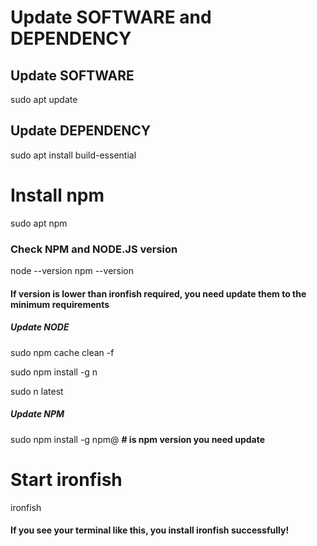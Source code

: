 # Update SOFTWARE and DEPENDENCY

## Update SOFTWARE

sudo apt update

## Update DEPENDENCY

sudo apt install build-essential

# Install npm 

sudo apt npm

### Check NPM and NODE.JS version

node --version
npm  --version

#### If version is lower than ironfish required, you need update them to the minimum requirements

##### Update NODE

sudo npm cache clean -f

sudo npm install -g n

sudo n latest

##### Update NPM

sudo npm install -g npm@<version> **# <version> is npm version you need update**

# Start ironfish

ironfish

#### If you see your terminal like this, you install ironfish successfully!

